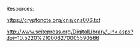 Resources:

https://cryptonote.org/cns/cns006.txt

http://www.scitepress.org/DigitalLibrary/Link.aspx?doi=10.5220%2f0006270005590566
